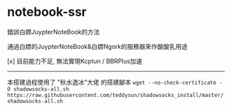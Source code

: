 # notebook-ssr
錯誤白嫖JuypterNoteBook的方法

通過白嫖的JuypterNoteBook&白嫖Ngork的服務器來作酸酸乳用途

[x] 目前能力不足, 無法實現Kcptun / BBRPlus加速
***
本搭建過程使用了 "秋水逸冰"大佬 的搭建腳本
`wget --no-check-certificate -O shadowsocks-all.sh https://raw.githubusercontent.com/teddysun/shadowsocks_install/master/shadowsocks-all.sh`
